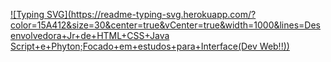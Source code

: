 [![Typing SVG](https://readme-typing-svg.herokuapp.com/?color=15A412&size=30&center=true&vCenter=true&width=1000&lines=Desenvolvedora+Jr+de+HTML+CSS+Java Script+e+Phyton;Focado+em+estudos+para+Interface(Dev Web!!))](https://git.io/typing-svg)
